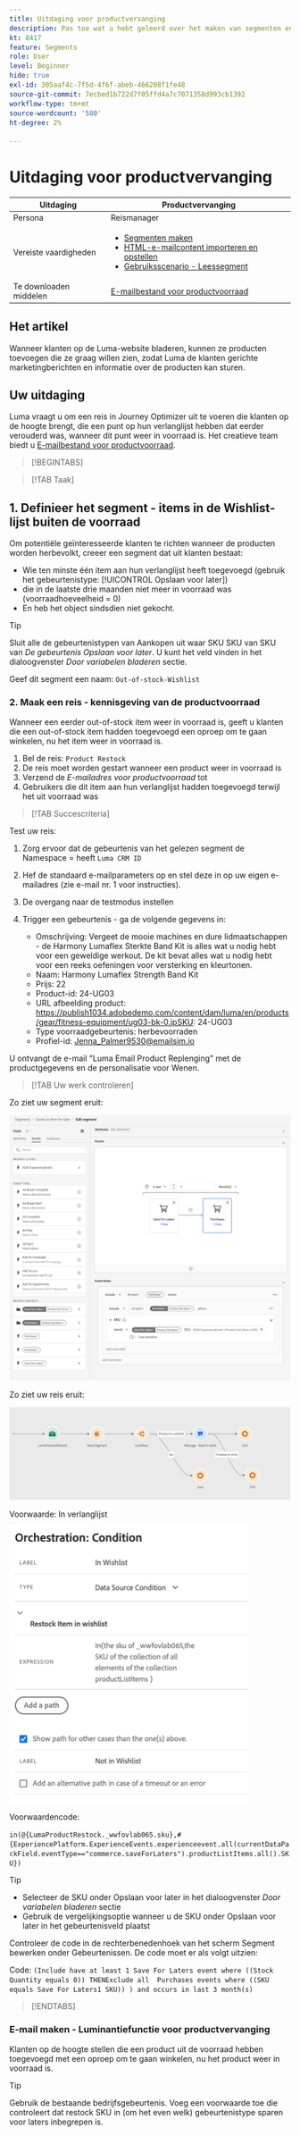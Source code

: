 ```yaml
---
title: Uitdaging voor productvervanging
description: Pas toe wat u hebt geleerd over het maken van segmenten en test uw vaardigheden.
kt: 8417
feature: Segments
role: User
level: Beginner
hide: true
exl-id: 305aaf4c-7f5d-4f6f-abeb-466208f1fe48
source-git-commit: 7ecbed1b722d7f05ffd4a7c7071358d993cb1392
workflow-type: tm+mt
source-wordcount: '580'
ht-degree: 2%

---
```


# Uitdaging voor productvervanging

| Uitdaging | Productvervanging |
|---|---|
| Persona | Reismanager |
| Vereiste vaardigheden | <ul><li>[Segmenten maken](https://experienceleague.adobe.com/docs/journey-optimizer-learn/tutorials/profiles-segments-subscriptions/create-segments.html?lang=en)</li><li> [HTML-e-mailcontent importeren en opstellen](https://experienceleague.adobe.com/docs/journey-optimizer-learn/tutorials/email-channel/import-and-author-html-email-content.html?lang=en)</li><li>[Gebruiksscenario - Leessegment](https://experienceleague.adobe.com/docs/journey-optimizer-learn/tutorials/create-journeys/use-case-read-segment.html?lang=en)</li> |
| Te downloaden middelen | [E-mailbestand voor productvoorraad](/help/challenges/assets/email-assets/ProductRestockEmail.html.zip) |

## Het artikel

Wanneer klanten op de Luma-website bladeren, kunnen ze producten toevoegen die ze graag willen zien, zodat Luma de klanten gerichte marketingberichten en informatie over de producten kan sturen.

## Uw uitdaging

Luma vraagt u om een reis in Journey Optimizer uit te voeren die klanten op de hoogte brengt, die een punt op hun verlanglijst hebben dat eerder verouderd was, wanneer dit punt weer in voorraad is. Het creatieve team biedt u [E-mailbestand voor productvoorraad](/help/challenges/assets/email-assets/ProductRestockEmail.html.zip).

>[!BEGINTABS]

>[!TAB Taak]

## 1. Definieer het segment - items in de Wishlist-lijst buiten de voorraad

Om potentiële geïnteresseerde klanten te richten wanneer de producten worden herbevolkt, creeer een segment dat uit klanten bestaat:

* Wie ten minste één item aan hun verlanglijst heeft toegevoegd (gebruik het gebeurtenistype: [!UICONTROL Opslaan voor later])
* die in de laatste drie maanden niet meer in voorraad was (voorraadhoeveelheid = 0)
* En heb het object sindsdien niet gekocht.

>[!TIP]
>Sluit alle de gebeurtenistypen van Aankopen uit waar SKU SKU van SKU van *De gebeurtenis Opslaan voor later*. U kunt het veld vinden in het dialoogvenster *Door variabelen bladeren* sectie.

Geef dit segment een naam: `Out-of-stock-Wishlist`


### 2. Maak een reis - kennisgeving van de productvoorraad

Wanneer een eerder out-of-stock item weer in voorraad is, geeft u klanten die een out-of-stock item hadden toegevoegd een oproep om te gaan winkelen, nu het item weer in voorraad is.

1. Bel de reis: `Product Restock`
2. De reis moet worden gestart wanneer een product weer in voorraad is
3. Verzend de *E-mailadres voor productvoorraad* tot
4. Gebruikers die dit item aan hun verlanglijst hadden toegevoegd terwijl het uit voorraad was

>[!TAB Succescriteria]

Test uw reis:

1. Zorg ervoor dat de gebeurtenis van het gelezen segment de Namespace = heeft `Luma CRM ID`
1. Hef de standaard e-mailparameters op en stel deze in op uw eigen e-mailadres (zie e-mail nr. 1 voor instructies).
1. De overgang naar de testmodus instellen
1. Trigger een gebeurtenis - ga de volgende gegevens in:

   * Omschrijving: Vergeet de mooie machines en dure lidmaatschappen - de Harmony Lumaflex Sterkte Band Kit is alles wat u nodig hebt voor een geweldige werkout. De kit bevat alles wat u nodig hebt voor een reeks oefeningen voor versterking en kleurtonen.
   * Naam: Harmony Lumaflex Strength Band Kit
   * Prijs: 22
   * Product-id: 24-UG03
   * URL afbeelding product: https://publish1034.adobedemo.com/content/dam/luma/en/products/gear/fitness-equipment/ug03-bk-0.jpSKU: 24-UG03
   * Type voorraadgebeurtenis: herbevoorraden
   * Profiel-id: Jenna_Palmer9530@emailsim.io

U ontvangt de e-mail &quot;Luma Email Product Replenging&quot; met de productgegevens en de personalisatie voor Wenen.

>[!TAB Uw werk controleren]

Zo ziet uw segment eruit:

![Segment - Afzonderlijke items op de Wishlist](/help/challenges/assets/C1-S2.png)


Zo ziet uw reis eruit:

![Reis voor productaanvulling](/help/challenges/assets/c3-j3-journey.png)

Voorwaarde: In verlanglijst

![Voorwaarde - in wenslijst](/help/challenges/assets/c3-j3-condition.png)

Voorwaardencode:

```in(@{LumaProductRestock._wwfovlab065.sku},#{ExperiencePlatform.ExperienceEvents.experienceevent.all(currentDataPackField.eventType=="commerce.saveForLaters").productListItems.all().SKU})```


>[!TIP]
> * Selecteer de SKU onder Opslaan voor later in het dialoogvenster *Door variabelen bladeren* sectie
> * Gebruik de vergelijkingsoptie wanneer u de SKU onder Opslaan voor later in het gebeurtenisveld plaatst


Controleer de code in de rechterbenedenhoek van het scherm Segment bewerken onder Gebeurtenissen. De code moet er als volgt uitzien:

Code:
```(Include have at least 1 Save For Laters event where ((Stock Quantity equals 0)) THENExclude all  Purchases events where ((SKU equals Save For Laters1 SKU)) ) and occurs in last 3 month(s)```

>[!ENDTABS]

### E-mail maken - Luminantiefunctie voor productvervanging

Klanten op de hoogte stellen die een product uit de voorraad hebben toegevoegd met een oproep om te gaan winkelen, nu het product weer in voorraad is.



>[!TIP]
>
> Gebruik de bestaande bedrijfsgebeurtenis. Voeg een voorwaarde toe die controleert dat restock SKU in (om het even welk) gebeurtenistype sparen voor laters inbegrepen is.




